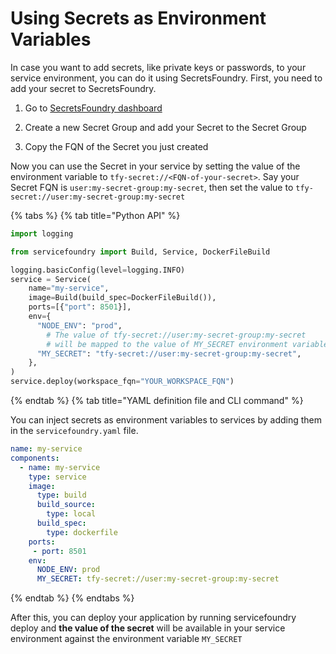 # Using Secrets as Environment Variables
In case you want to add secrets, like private keys or passwords, to your service environment, you can do it using SecretsFoundry. First, you need to add your secret to SecretsFoundry.

1. Go to [SecretsFoundry dashboard](https://app.truefoundry.com/secrets)

2. Create a new Secret Group and add your Secret to the Secret Group

3. Copy the FQN of the Secret you just created

Now you can use the Secret in your service by setting the value of the environment variable to `tfy-secret://<FQN-of-your-secret>`. Say your Secret FQN is `user:my-secret-group:my-secret`, then set the value to `tfy-secret://user:my-secret-group:my-secret`

{% tabs %}
{% tab title="Python API" %}

```python
import logging

from servicefoundry import Build, Service, DockerFileBuild

logging.basicConfig(level=logging.INFO)
service = Service(
    name="my-service",
    image=Build(build_spec=DockerFileBuild()),
    ports=[{"port": 8501}],
    env={
      "NODE_ENV": "prod",
        # The value of tfy-secret://user:my-secret-group:my-secret
        # will be mapped to the value of MY_SECRET environment variable.
      "MY_SECRET": "tfy-secret://user:my-secret-group:my-secret",
    },
)
service.deploy(workspace_fqn="YOUR_WORKSPACE_FQN")
```

{% endtab %}
{% tab title="YAML definition file and CLI command" %} 

You can inject secrets as environment variables to services by adding them in the `servicefoundry.yaml` file. 
```yaml
name: my-service
components:
  - name: my-service
    type: service
    image:
      type: build
      build_source:
        type: local
      build_spec:
        type: dockerfile
    ports:
     - port: 8501
    env:
      NODE_ENV: prod
      MY_SECRET: tfy-secret://user:my-secret-group:my-secret
```
{% endtab %}
{% endtabs %}

After this, you can deploy your application by running servicefoundry deploy and **the value of the secret** will be available in your service environment against the environment variable `MY_SECRET`
